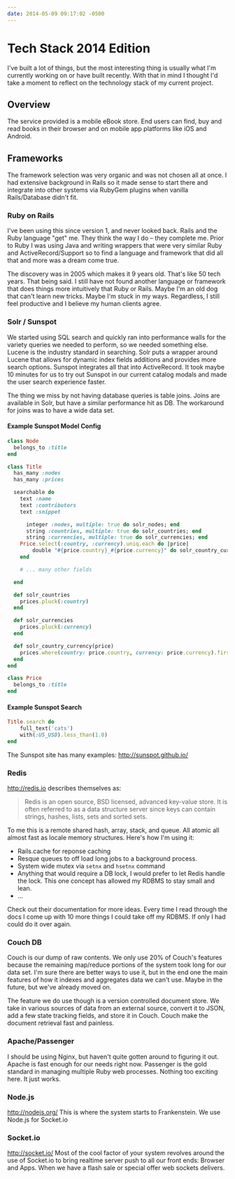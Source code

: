 ```yaml
---
date: 2014-05-09 09:17:02 -0500
---
```

# Tech Stack 2014 Edition

I've built a lot of things, but the most interesting thing is usually what I'm currently working on or have
built recently. With that in mind I thought I'd take a moment to reflect on the technology stack of my current
project.

<!-- more -->

## Overview
The service provided is a mobile eBook store. End users can find, buy and read books in their browser and on mobile app
platforms like iOS and Android.

## Frameworks
The framework selection was very organic and was not chosen all at once. I had extensive background in Rails so it made
sense to start there and integrate into other systems via RubyGem plugins when vanilla Rails/Database didn't fit.

### Ruby on Rails
I've been using this since version 1, and never looked back. Rails and the Ruby language "get" me. They
think the way I do – they complete me. Prior to Ruby I was using Java and writing wrappers that were very
similar Ruby and ActiveRecord/Support so to find a language and framework that did all that and more was a
dream come true.

The discovery was in 2005 which makes it 9 years old. That's like 50 tech years. That
being said. I still have not found another language or framework that does things more
intuitively that Ruby or Rails. Maybe I'm an old dog that can't learn new tricks. Maybe
I'm stuck in my ways. Regardless, I still feel productive and I believe my human clients
agree.

### Solr / Sunspot
We started using SQL search and quickly ran into performance walls for the variety queries we needed to perform, so we
needed something else. Lucene is the industry standard in searching. Solr puts a wrapper around Lucene that allows for
dynamic index fields additions and provides more search options. Sunspot integrates all that into ActiveRecord.
It took maybe 10 minutes for us to try out Sunspot in our current catalog modals and made the user search experience
faster.

The thing we miss by not having database queries is table joins. Joins are available in Solr, but have a similar
performance hit as DB. The workaround for joins was to have a wide data set.

#### Example Sunspot Model Config
```ruby
class Node
  belongs_to :title
end

class Title
  has_many :nodes
  has_many :prices

  searchable do
    text :name
    text :contributors
    text :snippet

 	  integer :nodes, multiple: true do solr_nodes; end
 	  string :countries, multiple: true do solr_countries; end
 	  string :currencies, multiple: true do solr_currencies; end
  	Price.select(:country, :currency).uniq.each do |price|
  		double "#{price.country}_#{price.currency}" do solr_country_currency(price); end
  	end

    # ... many other fields

  end

  def solr_countries
  	prices.pluck(:country)
  end

  def solr_currencies
  	prices.pluck(:currency)
  end

  def solr_country_currency(price)
  	prices.where(country: price.country, currency: price.currency).first.try(:price)
  end
end

class Price
  belongs_to :title
end
```

#### Example Sunspot Search
```ruby
Title.search do
	full_text('cats')
	with(:US_USD).less_than(1.0)
end
```

The Sunspot site has many examples: http://sunspot.github.io/


### Redis

http://redis.io describes themselves as:

> Redis is an open source, BSD licensed, advanced key-value store.
> It is often referred to as a data structure server since keys can contain
> strings, hashes, lists, sets and sorted sets.

To me this is a remote shared hash, array, stack, and queue. All atomic all almost fast
as locale memory structures. Here's how I'm using it:

* Rails.cache for reponse caching
* Resque queues to off load long jobs to a background process.
* System wide mutex via `setnx` and `hsetnx` command
* Anything that would require a DB lock, I would prefer to let Redis handle the lock. This one concept has allowed my RDBMS to stay small and lean.
* ...

Check out their documentation for more ideas. Every time I read through the docs I come
up with 10 more things I could take off my RDBMS. If only I had could do it over again.


### Couch DB
Couch is our dump of raw contents. We only use 20% of Couch's features because the remaining map/reduce portions of the system took long for our data set. I'm sure there are better ways to use it, but in the end one the main features of how it indexes and aggregates data we can't use. Maybe in the future, but we've already moved on.

The feature we do use though is a version controlled document store. We take in various sources of data from an external source, convert it to JSON, add a few state tracking fields, and store it in Couch. Couch make the document retrieval fast and painless.

### Apache/Passenger
I should be using Nginx, but haven't quite gotten around to figuring it out. Apache is fast enough for our needs right now. Passenger is the gold standard in managing multiple Ruby web processes. Nothing too exciting here. It just works.

### Node.js
http://nodejs.org/
This is where the system starts to Frankenstein. We use Node.js for Socket.io

### Socket.io
http://socket.io/
Most of the cool factor of your system revolves around the use of Socket.io to bring realtime server push to all our front ends: Browser and Apps. When we have a flash sale or special offer web sockets delivers.

